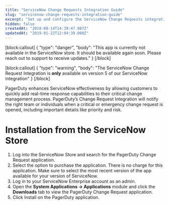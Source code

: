 ```yaml
---
title: "ServiceNow Change Requests Integration Guide"
slug: "servicenow-change-requests-integration-guide"
excerpt: "Set up and configure the ServiceNow Change Requests integration"
hidden: false
createdAt: "2018-08-14T14:39:47.987Z"
updatedAt: "2019-01-22T12:04:39.060Z"
---
```

[block:callout]
{
  "type": "danger",
  "body": "This app is currently not available in the ServiceNow store. It should be available again soon. Please reach out to support to receive updates."
}
[/block]

[block:callout]
{
  "type": "warning",
  "body": "The ServiceNow Change Request Integration is **only** available on version 5 of our ServiceNow integration"
}
[/block]

PagerDuty enhances ServiceNow effectiveness by allowing customers to quickly add real-time response capabilities to their critical change management process. PagerDuty’s Change Request Integration will notify the right team or individuals when a critical or emergency change request is opened, including important details like priority and risk.

# Installation from the ServiceNow Store
1. Log into the ServiceNow Store and search for the PagerDuty Change Request application.
2. Select the option to purchase the application. There is no charge for this application. Make sure to select the most recent version of the app available for your version of ServiceNow.
3. Log in to your ServiceNow Enterprise account as an admin.
4. Open the **System Applications → Applications** module and click the **Downloads** tab to view the PagerDuty Change Request application.
5. Click Install on the PagerDuty application.